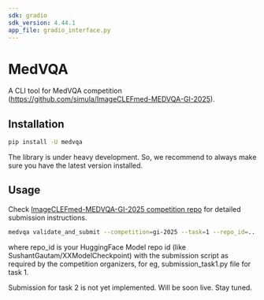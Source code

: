 ```yaml
---
sdk: gradio
sdk_version: 4.44.1
app_file: gradio_interface.py
---
```

# MedVQA

A CLI tool for MedVQA competition (https://github.com/simula/ImageCLEFmed-MEDVQA-GI-2025).

## Installation

```bash
pip install -U medvqa
```
The library is under heavy development. So, we recommend to always make sure you have the latest version installed.

## Usage
Check [ImageCLEFmed-MEDVQA-GI-2025 competition repo](https://github.com/simula/ImageCLEFmed-MEDVQA-GI-2025#-submission-system) for detailed submission instructions.

```bash
medvqa validate_and_submit --competition=gi-2025 --task=1 --repo_id=...
```
where repo_id is your HuggingFace Model repo id (like SushantGautam/XXModelCheckpoint) with the submission script as required by the competition organizers, for eg, submission_task1.py file for task 1.

Submission for task 2 is not yet implemented. Will be soon live. Stay tuned.

